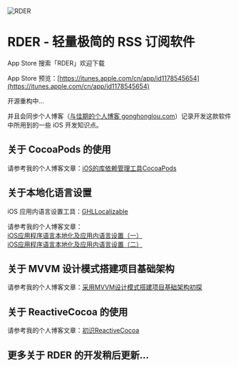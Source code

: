 ![RDER](http://image.gonghonglou.com/rder/rder_logo.png)

# RDER - 轻量极简的 RSS 订阅软件

App Store 搜索「RDER」欢迎下载

App Store 预览：[https://itunes.apple.com/cn/app/id1178545654](https://itunes.apple.com/cn/app/id1178545654)

开源重构中...

并且会同步个人博客（[与佳期的个人博客 gonghonglou.com](http://gonghonglou.com/)）记录开发这款软件中所用到的一些 iOS 开发知识点。

## 关于 CocoaPods 的使用

请参考我的个人博客文章：[iOS的库依赖管理工具CocoaPods](http://gonghonglou.com/2016/04/01/CocoaPods/)

## 关于本地化语言设置

iOS 应用内语言设置工具：[GHLLocalizable](https://github.com/gonghonglou/GHLLocalizable)

请参考我的个人博客文章：    
[iOS应用程序语言本地化及应用内语言设置（一）](http://gonghonglou.com/2016/10/29/set-language/)    
[iOS应用程序语言本地化及应用内语言设置（二）](http://gonghonglou.com/2018/03/14/set-language-2/)

## 关于 MVVM 设计模式搭建项目基础架构

请参考我的个人博客文章：[采用MVVM设计模式搭建项目基础架构初探](http://gonghonglou.com/2018/02/12/mvvm-architecture/)

## 关于 ReactiveCocoa 的使用

请参考我的个人博客文章：[初识ReactiveCocoa](http://gonghonglou.com/2016/03/17/meet-ReactiveCocoa/)

## 更多关于 RDER 的开发稍后更新...

